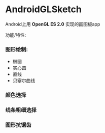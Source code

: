 # AndroidGLSketch

Android上用 **OpenGL ES 2.0** 实现的画图板app

功能/特性:

### 图形绘制:

- 椭圆
- 实心圆
- 直线
- 贝塞尔曲线

### 颜色选择

### 线条粗细选择

### 图形抗锯齿